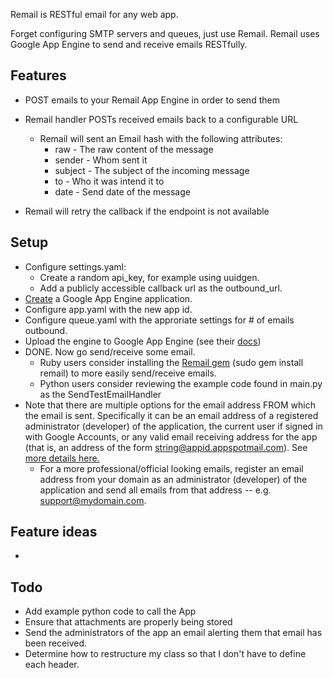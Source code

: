 Remail is RESTful email for any web app.

Forget configuring SMTP servers and queues, just use Remail. 
Remail uses Google App Engine to send and receive emails RESTfully.

## Features
* POST emails to your Remail App Engine in order to send them
* Remail handler POSTs received emails back to a configurable URL
  * Remail will sent an Email hash with the following attributes:
    * raw - The raw content of the message
    * sender - Whom sent it
    * subject - The subject of the incoming message
    * to - Who it was intend it to
    * date - Send date of the message
    
* Remail will retry the callback if the endpoint is not available

## Setup
* Configure settings.yaml:
  * Create a random api_key, for example using uuidgen.
  * Add a publicly accessible callback url as the outbound_url.
* [Create](https://appengine.google.com/) a Google App Engine application.
* Configure app.yaml with the new app id.
* Configure queue.yaml with the approriate settings for # of emails outbound.
* Upload the engine to Google App Engine (see their [docs](http://code.google.com/appengine/docs))
* DONE. Now go send/receive some email.
  * Ruby users consider installing the [Remail gem](http://github.com/maccman/remail) (sudo gem install remail) to more easily send/receive emails.
  * Python users consider reviewing the example code found in main.py as the SendTestEmailHandler
* Note that there are multiple options for the email address FROM which the email is sent. Specifically it can be an email address of a registered administrator (developer) of the application, the current user if signed in with Google Accounts, or any valid email receiving address for the app (that is, an address of the form string@appid.appspotmail.com). See [more details here.](http://code.google.com/appengine/docs/python/mail/overview.html)
  * For a more professional/official looking emails, register an email address from your domain as an administrator (developer) of the application and send all emails from that address -- e.g. support@mydomain.com.


## Feature ideas
* 

## Todo
* Add example python code to call the App
* Ensure that attachments are properly being stored 
* Send the administrators of the app an email alerting them that email has been received.
* Determine how to restructure my class so that I don't have to define each header.
